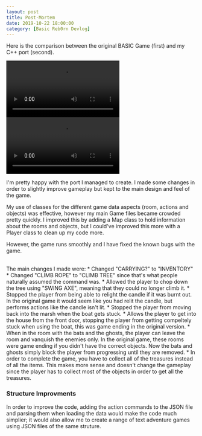 ```yaml
---
layout: post
title: Post-Mortem
date: 2019-10-22 18:00:00
category: [Basic Reb0rn Devlog]
---
```


Here is the comparison between the original BASIC Game (first) and my C++ port (second).

<video controls>
  <source src="{{ site.baseurl }}/assets/Blog/BasicRebornDevlog/BASIC Gameplay.mp4" type="video/mp4">
</video>

<video controls>
  <source src="{{ site.baseurl }}/assets/Blog/BasicRebornDevlog/C++ Port Gameplay.mp4" type="video/mp4">
</video>

I'm pretty happy with the port I managed to create. I made some changes in order to slightly improve gameplay but kept to the main design and feel of the game.

My use of classes for the different game data aspects (room, actions and objects) was effective, however my main Game files became crowded pretty quickly. I improved this by adding a Map class to hold information about the rooms and objects, but I could've improved this more with a Player class to clean up my code more.

However, the game runs smoothly and I have fixed the known bugs with the game.

<br>
The main changes I made were:
* Changed "CARRYING?" to "INVENTORY"
* Changed "CLIMB ROPE" to "CLIMB TREE" since that's what people naturally assumed the command was.
* Allowed the player to chop down the tree using "SWING AXE", meaning that they could no longer climb it.
* Stopped the player from being able to relight the candle if it was burnt out. In the original game it would seem like you had relit the candle, but performs actions like the candle isn't lit.
* Stopped the player from moving back into the marsh when the boat gets stuck.
* Allows the player to get into the house from the front door, stopping the player from getting compeltely stuck when using the boat, this was game ending in the original version.
* When in the room with the bats and the ghosts, the player can leave the room and vanquish the enemies only. In the original game, these rooms were game ending if you didn't have the correct objects. Now the bats and ghosts simply block the player from progressing until they are removed.
* In order to complete the game, you have to collect all of the treasures instead of all the items. This makes more sense and doesn't change the gameplay since the player has to collect most of the objects in order to get all the treasures.

<br>
<h3>Structure Improvments</h3>
In order to improve the code, adding the action commands to the JSON file and parsing them when loading the data would make the code much simplier; it would also allow me to create a range of text adventure games using JSON files of the same struture.
